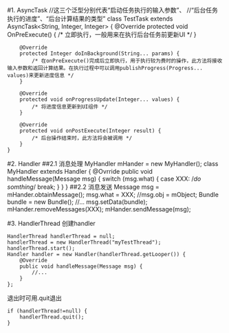 #1. AsyncTask
    //这三个泛型分别代表“启动任务执行的输入参数”、
    //“后台任务执行的进度”、“后台计算结果的类型”
    class TestTask extends AsyncTask<String, Integer, Integer> {
        @Override
        protected void OnPreExecute() {
            /* 立即执行，一般用来在执行后台任务前更新UI */
        }
        
        @Override
        protected Integer doInBackground(String... params) {
            /* 在onPreExecute()完成后立即执行，用于执行较为费时的操作，此方法将接收输入参数和返回计算结果。在执行过程中可以调用publishProgress(Progress... values)来更新进度信息 */
        }
        
        @Override  
        protected void onProgressUpdate(Integer... values) {
            /* 将进度信息更新到UI组件 */
        }
        
        @Override  
        protected void onPostExecute(Integer result) {
            /* 后台操作结束时，此方法将会被调用 */
        }
    }
    
#2. Handler
##2.1 消息处理
    MyHandler mHander = new MyHandler();
    class MyHandler extends Handler {
        @Ovrride
        public void handleMessage(Message msg) {
            switch (msg.what) {
                case XXX:
                    /*do somthing*/
                    break;
            }
        }
    }
##2.2 消息发送
    Message msg = mHander.obtainMessage();
    msg.what = XXX;
    //msg.obj = mObject;
    Bundle bundle = new Bundle();
    //...
    msg.setData(bundle);
    mHander.removeMessages(XXX);
    mHander.sendMessage(msg);

#3. HandlerThread
创建handler

    HandlerThread handlerThread = null;
    handlerThread = new HandlerThread("myTestThread");
    handlerThread.start();
    Handler handler = new Handler(handlerThread.getLooper()) {
        @Override
        public void handleMessage(Message msg) {
            //...
        }
    };
退出时可用.quit退出

    if (handlerThread!=null) {
        handlerThread.quit();
    }
